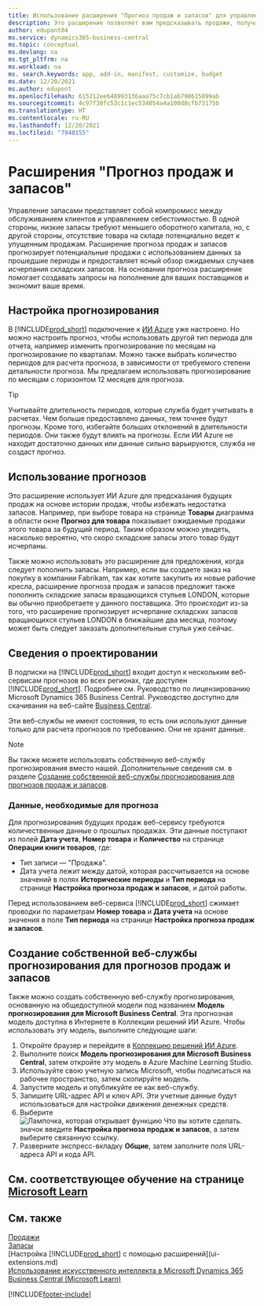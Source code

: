 ```yaml
---
title: Использование расширения "Прогноз продаж и запасов" для управления запасами | Документация Майкрософт
description: Это расширение позволяет вам предсказывать продажи, получать четкую информацию о товарах, которые скоро закончатся, и даже создавать запросы на пополнение для поставщиков.
author: edupont04
ms.service: dynamics365-business-central
ms.topic: conceptual
ms.devlang: na
ms.tgt_pltfrm: na
ms.workload: na
ms. search.keywords: app, add-in, manifest, customize, budget
ms.date: 12/20/2021
ms.author: edupont
ms.openlocfilehash: 615212ee648993136aaa75c7cb1ab798615899ab
ms.sourcegitcommit: 4c97f38fc53c1c1ec534054a4a100d8cfb73175b
ms.translationtype: HT
ms.contentlocale: ru-RU
ms.lasthandoff: 12/20/2021
ms.locfileid: "7940155"
---
```

# <a name="the-sales-and-inventory-forecast-extension"></a>Расширения "Прогноз продаж и запасов"
Управление запасами представляет собой компромисс между обслуживанием клиентов и управлением себестоимостью. В одной стороны, низкие запасы требуют меньшего оборотного капитала, но, с другой стороны, отсутствие товара на складе потенциально ведет к упущенным продажам. Расширение прогноза продаж и запасов прогнозирует потенциальные продажи с использованием данных за прошедшие периоды и предоставляет ясный обзор ожидаемых случаев исчерпания складских запасов. На основании прогноза расширение помогает создавать запросы на пополнение для ваших поставщиков и экономит ваше время.  

## <a name="setting-up-forecasting"></a>Настройка прогнозирования
В [!INCLUDE[prod_short](includes/prod_short.md)] подключение к [ИИ Azure](https://azure.microsoft.com/overview/ai-platform/) уже настроено. Но можно настроить прогноз, чтобы использовать другой тип периода для отчета, например изменить прогнозирование по месяцам на прогнозирование по кварталам. Можно также выбрать количество периодов для расчета прогноза, в зависимости от требуемого степени детальности прогноза. Мы предлагаем использовать прогнозирование по месяцам с горизонтом 12 месяцев для прогноза. 

> [!TIP]  
>   Учитывайте длительность периодов, которые служба будет учитывать в расчетах. Чем больше предоставлено данных, тем точнее будут прогнозы. Кроме того, избегайте больших отклонений в длительности периодов. Они также будут влиять на прогнозы. Если ИИ Azure не находит достаточно данных или данные сильно варьируются, служба не создаст прогноз.

## <a name="using-the-forecasts"></a>Использование прогнозов
Это расширение использует ИИ Azure для предсказания будущих продаж на основе истории продаж, чтобы избежать недостатка запасов. Например, при выборе товара на странице **Товары** диаграмма в области окне **Прогноз для товара** показывает ожидаемые продажи этого товара за будущий период. Таким образом можно увидеть, насколько вероятно, что скоро складские запасы этого товар будут исчерпаны.  

Также можно использовать это расширение для предложения, когда следует пополнить запасы. Например, если вы создаете заказ на покупку в компании Fabrikam, так как хотите закупить их новые рабочие кресла, расширение прогноза продаж и запасов предложит также пополнить складские запасы вращающихся стульев LONDON, которые вы обычно приобретаете у данного поставщика. Это происходит из-за того, что расширение прогнозирует исчерпание складских запасов вращающихся стульев LONDON в ближайшие два месяца, поэтому может быть следует заказать дополнительные стулья уже сейчас.  

## <a name="design-details"></a>Сведения о проектировании
В подписки на [!INCLUDE[prod_short](includes/prod_short.md)] входит доступ к нескольким веб-сервисам прогнозов во всех регионах, где доступен [!INCLUDE[prod_short](includes/prod_short.md)]. Подробнее см. Руководство по лицензированию Microsoft Dynamics 365 Business Central. Руководство доступно для скачивания на веб-сайте [Business Central](https://dynamics.microsoft.com/en-us/business-central/overview/). 

Эти веб-службы не имеют состояния, то есть они используют данные только для расчета прогнозов по требованию. Они не хранят данные.

> [!NOTE]  
>   Вы также можете использовать собственную веб-службу прогнозирования вместо нашей. Дополнительные сведения см. в разделе [Создание собственной веб-службы прогнозирования для прогнозов продаж и запасов](#AnchorText). 

### <a name="data-required-for-forecast"></a>Данные, необходимые для прогноза
Для прогнозирования будущих продаж веб-сервису требуются количественные данные о прошлых продажах. Эти данные поступают из полей **Дата учета**, **Номер товара** и **Количество** на странице **Операции книги товаров**, где:
-    Тип записи — "Продажа".
- Дата учета лежит между датой, которая рассчитывается на основе значений в полях **Исторические периоды** и **Тип периода** на странице **Настройка прогноза продаж и запасов**, и датой работы.

Перед использованием веб-сервиса [!INCLUDE[prod_short](includes/prod_short.md)] сжимает проводки по параметрам **Номер товара** и **Дата учета** на основе значения в поле **Тип периода** на странице **Настройка прогноза продаж и запасов**.

## <a name="create-and-use-your-own-predictive-web-service-for-sales-and-inventory-forecasts"></a><a name="AnchorText"> </a>Создание собственной веб-службы прогнозирования для прогнозов продаж и запасов
Также можно создать собственную веб-службу прогнозирования, основанную на общедоступной модели под названием **Модель прогнозирования для Microsoft Business Central**. Эта прогнозная модель доступна в Интернете в Коллекции решений ИИ Azure. Чтобы использовать эту модель, выполните следующие шаги:  

1. Откройте браузер и перейдите в [Коллекцию решений ИИ Azure](https://go.microsoft.com/fwlink/?linkid=828352).  
2. Выполните поиск **Модель прогнозирования для Microsoft Business Central**, затем откройте эту модель в Azure Machine Learning Studio.  
3. Используйте свою учетную запись Microsoft, чтобы подписаться на рабочее пространство, затем скопируйте модель.  
4. Запустите модель и опубликуйте ее как веб-службу.  
5. Запишите URL-адрес API и ключ API. Эти учетные данные будут использоваться для настройки движения денежных средств.  
6. Выберите ![Лампочка, которая открывает функцию Что вы хотите сделать.](media/ui-search/search_small.png "Что вы хотите сделать") значок введите **Настройка прогноза продаж и запасов**, а затем выберите связанную ссылку.  
7. Разверните экспресс-вкладку **Общие**, затем заполните поля URL-адреса API и кода API.  

## <a name="see-related-training-at-microsoft-learn"></a>См. соответствующее обучение на странице [Microsoft Learn](/learn/modules/use-sales-inventory-forecast-extension/)


## <a name="see-also"></a>См. также
[Продажи](sales-manage-sales.md)  
[Запасы](inventory-manage-inventory.md)  
[Настройка [!INCLUDE[prod_short](includes/prod_short.md)] с помощью расширений](ui-extensions.md)  
[Использование искусственного интеллекта в Microsoft Dynamics 365 Business Central (Microsoft Learn)](/learn/paths/use-artificial-intelligence/)  

[!INCLUDE[footer-include](includes/footer-banner.md)]